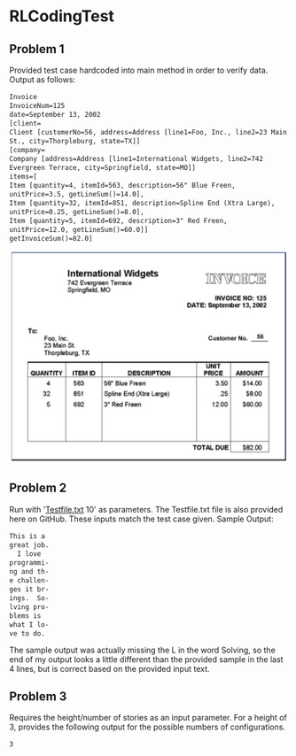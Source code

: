 # RLCodingTest

## Problem 1
Provided test case hardcoded into main method in order to verify data.  Output as follows:

```
Invoice
InvoiceNum=125
date=September 13, 2002
[client=
Client [customerNo=56, address=Address [line1=Foo, Inc., line2=23 Main St., city=Thorpleburg, state=TX]]
[company=
Company [address=Address [line1=International Widgets, line2=742 Evergreen Terrace, city=Springfield, state=MO]]
items=[
Item [quantity=4, itemId=563, description=56" Blue Freen, unitPrice=3.5, getLineSum()=14.0], 
Item [quantity=32, itemId=851, description=Spline End (Xtra Large), unitPrice=0.25, getLineSum()=8.0], 
Item [quantity=5, itemId=692, description=3" Red Freen, unitPrice=12.0, getLineSum()=60.0]]
getInvoiceSum()=82.0]
```

![Sample Invoice](invoiceimage.PNG)

## Problem 2

Run with '[Testfile.txt](./Testfile.txt) 10' as parameters.  The Testfile.txt file is also provided here on GitHub.  These inputs match the test case given.  Sample Output:

```
This is a 
great job.
  I love  
programmi-
ng and th-
e challen-
ges it br-
ings.  So-
lving pro-
blems is  
what I lo-
ve to do.
```

The sample output was actually missing the L in the word Solving, so the end of my output looks a little different than the provided sample in the last 4 lines, but is correct based on the provided input text.

## Problem 3

Requires the height/number of stories as an input parameter.  For a height of 3, provides the following output for the possible numbers of configurations.

```
3
```